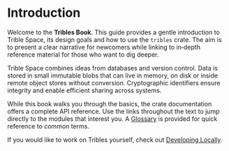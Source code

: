 # Introduction

Welcome to the **Tribles Book**. This guide provides a gentle introduction to
Trible Space, its design goals and how to use the `tribles` crate.  The aim is to
present a clear narrative for newcomers while linking to in‑depth reference
material for those who want to dig deeper.

Trible Space combines ideas from databases and version control. Data is stored
in small immutable blobs that can live in memory, on disk or inside remote
object stores without conversion. Cryptographic identifiers ensure integrity and
enable efficient sharing across systems.

While this book walks you through the basics, the crate documentation offers a
complete API reference. Use the links throughout the text to jump directly to
the modules that interest you. A [Glossary](glossary.md) is provided for quick
reference to common terms.

If you would like to work on Tribles yourself, check out [Developing Locally](contributing.md).
